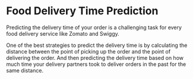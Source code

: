 # Food Delivery Time Prediction

Predicting the delivery time of your order is a challenging task for every food delivery service like Zomato and Swiggy.

One of the best strategies to predict the delivery time is by calculating the distance between the point of picking up the order and the point of delivering the order. And then predicting the delivery time based on how much time your delivery partners took to deliver orders in the past for the same distance.
